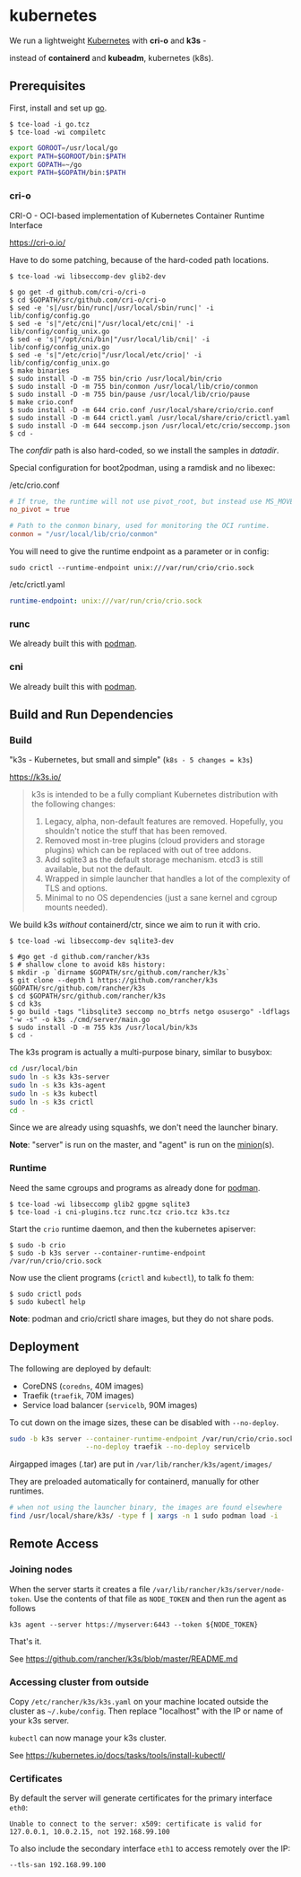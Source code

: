 # kubernetes

We run a lightweight [Kubernetes](https://kubernetes.io/) with **cri-o** and **k3s** -

instead of **containerd** and **kubeadm**, kubernetes (k8s).

## Prerequisites

First, install and set up [go](building_go.md).

``` console
$ tce-load -i go.tcz
$ tce-load -wi compiletc
```

``` sh
export GOROOT=/usr/local/go
export PATH=$GOROOT/bin:$PATH
export GOPATH=~/go
export PATH=$GOPATH/bin:$PATH
```

### cri-o

CRI-O - OCI-based implementation of Kubernetes Container Runtime Interface

https://cri-o.io/

Have to do some patching, because of the hard-coded path locations.

``` console
$ tce-load -wi libseccomp-dev glib2-dev

$ go get -d github.com/cri-o/cri-o
$ cd $GOPATH/src/github.com/cri-o/cri-o
$ sed -e 's|/usr/bin/runc|/usr/local/sbin/runc|' -i lib/config/config.go
$ sed -e 's|"/etc/cni|"/usr/local/etc/cni|' -i lib/config/config_unix.go
$ sed -e 's|"/opt/cni/bin|"/usr/local/lib/cni|' -i lib/config/config_unix.go
$ sed -e 's|"/etc/crio|"/usr/local/etc/crio|' -i lib/config/config_unix.go
$ make binaries
$ sudo install -D -m 755 bin/crio /usr/local/bin/crio
$ sudo install -D -m 755 bin/conmon /usr/local/lib/crio/conmon
$ sudo install -D -m 755 bin/pause /usr/local/lib/crio/pause
$ make crio.conf
$ sudo install -D -m 644 crio.conf /usr/local/share/crio/crio.conf
$ sudo install -D -m 644 crictl.yaml /usr/local/share/crio/crictl.yaml
$ sudo install -D -m 644 seccomp.json /usr/local/etc/crio/seccomp.json
$ cd -
```

The _confdir_ path is also hard-coded, so we install the samples in _datadir_.

Special configuration for boot2podman, using a ramdisk and no libexec:

/etc/crio.conf
``` toml
# If true, the runtime will not use pivot_root, but instead use MS_MOVE.
no_pivot = true

# Path to the conmon binary, used for monitoring the OCI runtime.
conmon = "/usr/local/lib/crio/conmon"
```

You will need to give the runtime endpoint as a parameter or in config:

`sudo crictl --runtime-endpoint unix:///var/run/crio/crio.sock`

/etc/crictl.yaml
``` yaml
runtime-endpoint: unix:///var/run/crio/crio.sock
```

### runc

We already built this with [podman](building_podman.md).

### cni

We already built this with [podman](building_podman.md).

## Build and Run Dependencies

### Build

"k3s - Kubernetes, but small and simple" (`k8s - 5 changes = k3s`)

https://k3s.io/

> k3s is intended to be a fully compliant Kubernetes distribution with the following changes:
>
> 1. Legacy, alpha, non-default features are removed. Hopefully, you shouldn't notice the
>    stuff that has been removed.
> 2. Removed most in-tree plugins (cloud providers and storage plugins) which can be replaced
>    with out of tree addons.
> 3. Add sqlite3 as the default storage mechanism. etcd3 is still available, but not the default.
> 4. Wrapped in simple launcher that handles a lot of the complexity of TLS and options.
> 5. Minimal to no OS dependencies (just a sane kernel and cgroup mounts needed).

We build k3s _without_ containerd/ctr, since we aim to run it with crio.

``` console
$ tce-load -wi libseccomp-dev sqlite3-dev

$ #go get -d github.com/rancher/k3s
$ # shallow clone to avoid k8s history:
$ mkdir -p `dirname $GOPATH/src/github.com/rancher/k3s`
$ git clone --depth 1 https://github.com/rancher/k3s $GOPATH/src/github.com/rancher/k3s
$ cd $GOPATH/src/github.com/rancher/k3s
$ cd k3s
$ go build -tags "libsqlite3 seccomp no_btrfs netgo osusergo" -ldflags "-w -s" -o k3s ./cmd/server/main.go
$ sudo install -D -m 755 k3s /usr/local/bin/k3s
$ cd -
```

The k3s program is actually a multi-purpose binary, similar to busybox:

``` sh
cd /usr/local/bin
sudo ln -s k3s k3s-server
sudo ln -s k3s k3s-agent
sudo ln -s k3s kubectl
sudo ln -s k3s crictl
cd -
```

Since we are already using squashfs, we don't need the launcher binary.

**Note**: "server" is run on the master, and "agent" is run on the [minion](https://github.com/kubernetes/kubernetes/issues/1111)(s).

### Runtime

Need the same cgroups and programs as already done for [podman](building_podman.md#Runtime).

``` console
$ tce-load -wi libseccomp glib2 gpgme sqlite3
$ tce-load -i cni-plugins.tcz runc.tcz crio.tcz k3s.tcz
```

Start the `crio` runtime daemon, and then the kubernetes apiserver:

``` console
$ sudo -b crio
$ sudo -b k3s server --container-runtime-endpoint /var/run/crio/crio.sock
```

Now use the client programs (`crictl` and `kubectl`), to talk fo them:

``` console
$ sudo crictl pods
$ sudo kubectl help
```

**Note**: podman and crio/crictl share images, but they do not share pods.

## Deployment

The following are deployed by default:

* CoreDNS (`coredns`, 40M images)
* Traefik (`traefik`, 70M images)
* Service load balancer (`servicelb`, 90M images)

To cut down on the image sizes, these can be disabled with `--no-deploy`.

``` sh
sudo -b k3s server --container-runtime-endpoint /var/run/crio/crio.sock \
                   --no-deploy traefik --no-deploy servicelb
```

Airgapped images (.tar) are put in `/var/lib/rancher/k3s/agent/images/`

They are preloaded automatically for containerd, manually for other runtimes.

``` sh
# when not using the launcher binary, the images are found elsewhere
find /usr/local/share/k3s/ -type f | xargs -n 1 sudo podman load -i
```

## Remote Access

### Joining nodes

When the server starts it creates a file `/var/lib/rancher/k3s/server/node-token`.
Use the contents of that file as `NODE_TOKEN` and then run the agent as follows

    k3s agent --server https://myserver:6443 --token ${NODE_TOKEN}

That's it.

See <https://github.com/rancher/k3s/blob/master/README.md>

### Accessing cluster from outside

Copy `/etc/rancher/k3s/k3s.yaml` on your machine located outside the cluster as
`~/.kube/config`. Then replace "localhost" with the IP or name of your k3s server.

`kubectl` can now manage your k3s cluster.

See <https://kubernetes.io/docs/tasks/tools/install-kubectl/>


### Certificates

By default the server will generate certificates for the primary interface `eth0`:

`Unable to connect to the server: x509: certificate is valid for 127.0.0.1, 10.0.2.15, not 192.168.99.100`

To also include the secondary interface `eth1` to access remotely over the IP:

`--tls-san 192.168.99.100`
